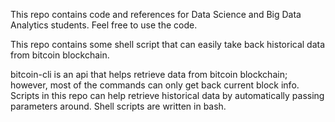 This repo contains code and references for Data Science and Big Data Analytics students.
Feel free to use the code.

This repo contains some shell script that can easily take back historical data from bitcoin blockchain.

bitcoin-cli is an api that helps retrieve data from bitcoin blockchain; however, most of the commands can only get back current block info. Scripts in this repo can help retrieve historical data by automatically passing parameters around. Shell scripts are written in bash.
